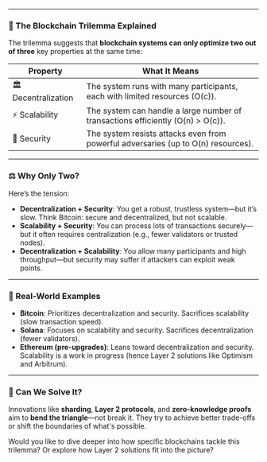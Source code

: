 
---

### 🔺 The Blockchain Trilemma Explained

The trilemma suggests that **blockchain systems can only optimize two out of three** key properties at the same time:

| Property         | What It Means                                                                 |
|------------------|--------------------------------------------------------------------------------|
| 🏛️ Decentralization | The system runs with many participants, each with limited resources (O(c)).     |
| ⚡ Scalability      | The system can handle a large number of transactions efficiently (O(n) > O(c)). |
| 🔐 Security         | The system resists attacks even from powerful adversaries (up to O(n) resources). |

---

### ⚖️ Why Only Two?

Here’s the tension:

- **Decentralization + Security**: You get a robust, trustless system—but it’s slow. Think Bitcoin: secure and decentralized, but not scalable.
- **Scalability + Security**: You can process lots of transactions securely—but it often requires centralization (e.g., fewer validators or trusted nodes).
- **Decentralization + Scalability**: You allow many participants and high throughput—but security may suffer if attackers can exploit weak points.

---

### 🧠 Real-World Examples

- **Bitcoin**: Prioritizes decentralization and security. Sacrifices scalability (slow transaction speed).
- **Solana**: Focuses on scalability and security. Sacrifices decentralization (fewer validators).
- **Ethereum (pre-upgrades)**: Leans toward decentralization and security. Scalability is a work in progress (hence Layer 2 solutions like Optimism and Arbitrum).

---

### 🚀 Can We Solve It?

Innovations like **sharding**, **Layer 2 protocols**, and **zero-knowledge proofs** aim to **bend the triangle**—not break it. They try to achieve better trade-offs or shift the boundaries of what's possible.

Would you like to dive deeper into how specific blockchains tackle this trilemma? Or explore how Layer 2 solutions fit into the picture?
